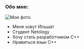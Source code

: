### Обо мне:
![Мое фото](https://cisoclub.ru/wp-content/uploads/1-2.jpg)

* Меня зовут Ильшат
* Студент Netology
* Хочу стать разработчиком C++
* Нравиться язык C++